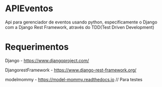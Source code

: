 # APIEventos
Api para gerenciador de eventos usando python, especificamente o Django com a Django Rest Framework, através do TDD(Test Driven Development)

# Requerimentos

Django - https://www.djangoproject.com/

DjangorestFramework - https://www.django-rest-framework.org/

modelmommy - https://model-mommy.readthedocs.io // Para testes 
